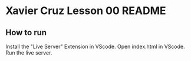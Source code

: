 # Xavier Cruz Lesson 00 README

## How to run
Install the "Live Server" Extension in VScode. Open index.html in VScode. Run the live server.

